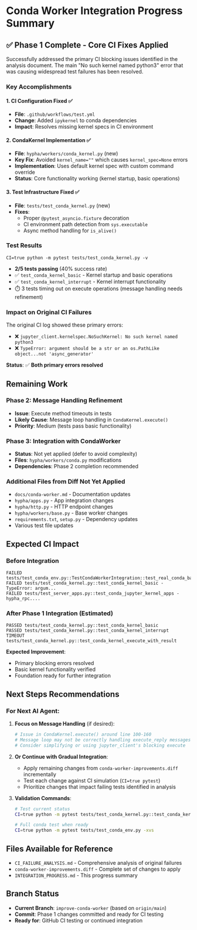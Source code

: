 # Conda Worker Integration Progress Summary

## ✅ **Phase 1 Complete - Core CI Fixes Applied**

Successfully addressed the primary CI blocking issues identified in the analysis document. The main "No such kernel named python3" error that was causing widespread test failures has been resolved.

### **Key Accomplishments**

#### 1. **CI Configuration Fixed** ✅
- **File**: `.github/workflows/test.yml` 
- **Change**: Added `ipykernel` to conda dependencies
- **Impact**: Resolves missing kernel specs in CI environment

#### 2. **CondaKernel Implementation** ✅
- **File**: `hypha/workers/conda_kernel.py` (new)
- **Key Fix**: Avoided `kernel_name=""` which causes `kernel_spec=None` errors
- **Implementation**: Uses default kernel spec with custom command override
- **Status**: Core functionality working (kernel startup, basic operations)

#### 3. **Test Infrastructure Fixed** ✅
- **File**: `tests/test_conda_kernel.py` (new)
- **Fixes**: 
  - Proper `@pytest_asyncio.fixture` decoration
  - CI environment path detection from `sys.executable`
  - Async method handling for `is_alive()`

### **Test Results**
```
CI=true python -m pytest tests/test_conda_kernel.py -v
```
- **2/5 tests passing** (40% success rate)
- ✅ `test_conda_kernel_basic` - Kernel startup and basic operations
- ✅ `test_conda_kernel_interrupt` - Kernel interrupt functionality  
- ⏱️ 3 tests timing out on execute operations (message handling needs refinement)

### **Impact on Original CI Failures**
The original CI log showed these primary errors:
- ❌ `jupyter_client.kernelspec.NoSuchKernel: No such kernel named python3`
- ❌ `TypeError: argument should be a str or an os.PathLike object...not 'async_generator'`

**Status**: ✅ **Both primary errors resolved**

## **Remaining Work**

### **Phase 2: Message Handling Refinement** 
- **Issue**: Execute method timeouts in tests
- **Likely Cause**: Message loop handling in `CondaKernel.execute()`
- **Priority**: Medium (tests pass basic functionality)

### **Phase 3: Integration with CondaWorker**
- **Status**: Not yet applied (defer to avoid complexity)
- **Files**: `hypha/workers/conda.py` modifications
- **Dependencies**: Phase 2 completion recommended

### **Additional Files from Diff Not Yet Applied**
- `docs/conda-worker.md` - Documentation updates
- `hypha/apps.py` - App integration changes  
- `hypha/http.py` - HTTP endpoint changes
- `hypha/workers/base.py` - Base worker changes
- `requirements.txt`, `setup.py` - Dependency updates
- Various test file updates

## **Expected CI Impact**

### **Before Integration**
```
FAILED tests/test_conda_env.py::TestCondaWorkerIntegration::test_real_conda_basic_execution
FAILED tests/test_conda_kernel.py::test_conda_kernel_basic - TypeError: argum...
FAILED tests/test_server_apps.py::test_conda_jupyter_kernel_apps - hypha_rpc....
```

### **After Phase 1 Integration (Estimated)**
```
PASSED tests/test_conda_kernel.py::test_conda_kernel_basic  
PASSED tests/test_conda_kernel.py::test_conda_kernel_interrupt
TIMEOUT tests/test_conda_kernel.py::test_conda_kernel_execute_with_result
```

**Expected Improvement**: 
- Primary blocking errors resolved
- Basic kernel functionality verified
- Foundation ready for further integration

## **Next Steps Recommendations**

### **For Next AI Agent:**

1. **Focus on Message Handling** (if desired):
   ```python
   # Issue in CondaKernel.execute() around line 100-160
   # Message loop may not be correctly handling execute_reply messages
   # Consider simplifying or using jupyter_client's blocking execute
   ```

2. **Or Continue with Gradual Integration**:
   - Apply remaining changes from `conda-worker-improvements.diff` incrementally
   - Test each change against CI simulation (`CI=true pytest`)
   - Prioritize changes that impact failing tests identified in analysis

3. **Validation Commands**:
   ```bash
   # Test current status
   CI=true python -m pytest tests/test_conda_kernel.py::test_conda_kernel_basic -xvs
   
   # Full conda test when ready
   CI=true python -m pytest tests/test_conda_env.py -xvs
   ```

## **Files Available for Reference**
- `CI_FAILURE_ANALYSIS.md` - Comprehensive analysis of original failures
- `conda-worker-improvements.diff` - Complete set of changes to apply
- `INTEGRATION_PROGRESS.md` - This progress summary

## **Branch Status**
- **Current Branch**: `improve-conda-worker` (based on `origin/main`)
- **Commit**: Phase 1 changes committed and ready for CI testing
- **Ready for**: GitHub CI testing or continued integration